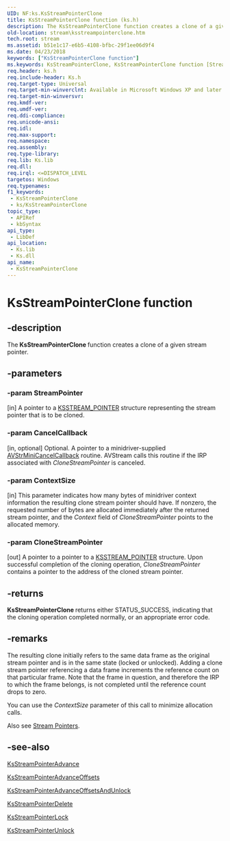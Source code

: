 ```yaml
---
UID: NF:ks.KsStreamPointerClone
title: KsStreamPointerClone function (ks.h)
description: The KsStreamPointerClone function creates a clone of a given stream pointer.
old-location: stream\ksstreampointerclone.htm
tech.root: stream
ms.assetid: b51e1c17-e6b5-4108-bfbc-29f1ee06d9f4
ms.date: 04/23/2018
keywords: ["KsStreamPointerClone function"]
ms.keywords: KsStreamPointerClone, KsStreamPointerClone function [Streaming Media Devices], avfunc_29a7da58-5321-4c19-83df-c9deab062e78.xml, ks/KsStreamPointerClone, stream.ksstreampointerclone
req.header: ks.h
req.include-header: Ks.h
req.target-type: Universal
req.target-min-winverclnt: Available in Microsoft Windows XP and later operating systems and DirectX 8.0 and later DirectX versions.
req.target-min-winversvr: 
req.kmdf-ver: 
req.umdf-ver: 
req.ddi-compliance: 
req.unicode-ansi: 
req.idl: 
req.max-support: 
req.namespace: 
req.assembly: 
req.type-library: 
req.lib: Ks.lib
req.dll: 
req.irql: <=DISPATCH_LEVEL
targetos: Windows
req.typenames: 
f1_keywords:
 - KsStreamPointerClone
 - ks/KsStreamPointerClone
topic_type:
 - APIRef
 - kbSyntax
api_type:
 - LibDef
api_location:
 - Ks.lib
 - Ks.dll
api_name:
 - KsStreamPointerClone
---
```


# KsStreamPointerClone function


## -description

The<b> KsStreamPointerClone </b>function creates a clone of a given stream pointer.

## -parameters

### -param StreamPointer 

[in]
A pointer to a <a href="/windows-hardware/drivers/ddi/ks/ns-ks-_ksstream_pointer">KSSTREAM_POINTER</a> structure representing the stream pointer that is to be cloned.

### -param CancelCallback 

[in, optional]
Optional. A pointer to a minidriver-supplied <a href="/windows-hardware/drivers/ddi/ks/nc-ks-pfnksstreampointer">AVStrMiniCancelCallback</a> routine. AVStream calls this routine if the IRP associated with <i>CloneStreamPointer</i> is canceled.

### -param ContextSize 

[in]
This parameter indicates how many bytes of minidriver context information the resulting clone stream pointer should have. If nonzero, the requested number of bytes are allocated immediately after the returned stream pointer, and the <i>Context</i> field of <i>CloneStreamPointer</i> points to the allocated memory.

### -param CloneStreamPointer 

[out]
A pointer to a pointer to a <a href="/windows-hardware/drivers/ddi/ks/ns-ks-_ksstream_pointer">KSSTREAM_POINTER</a> structure. Upon successful completion of the cloning operation, <i>CloneStreamPointer</i> contains a pointer to the address of the cloned stream pointer.

## -returns

<b>KsStreamPointerClone </b>returns either STATUS_SUCCESS, indicating that the cloning operation completed normally, or an appropriate error code.

## -remarks

The resulting clone initially refers to the same data frame as the original stream pointer and is in the same state (locked or unlocked). Adding a clone stream pointer referencing a data frame increments the reference count on that particular frame. Note that the frame in question, and therefore the IRP to which the frame belongs, is not completed until the reference count drops to zero.

You can use the <i>ContextSize</i> parameter of this call to minimize allocation calls.

Also see <a href="/windows-hardware/drivers/stream/stream-pointers">Stream Pointers</a>.

## -see-also

<a href="/windows-hardware/drivers/ddi/ks/nf-ks-ksstreampointeradvance">KsStreamPointerAdvance</a>



<a href="/windows-hardware/drivers/ddi/ks/nf-ks-ksstreampointeradvanceoffsets">KsStreamPointerAdvanceOffsets</a>



<a href="/windows-hardware/drivers/ddi/ks/nf-ks-ksstreampointeradvanceoffsetsandunlock">KsStreamPointerAdvanceOffsetsAndUnlock</a>



<a href="/windows-hardware/drivers/ddi/ks/nf-ks-ksstreampointerdelete">KsStreamPointerDelete</a>



<a href="/windows-hardware/drivers/devtest/ks-ksstreampointerlock">KsStreamPointerLock</a>



<a href="/windows-hardware/drivers/ddi/ks/nf-ks-ksstreampointerunlock">KsStreamPointerUnlock</a>